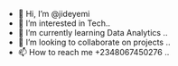 - 👋 Hi, I’m @jideyemi
- 👀 I’m interested in Tech..
- 🌱 I’m currently learning Data Analytics ..
- 💞️ I’m looking to collaborate on  projects ..
- 📫 How to reach me  +2348067450276 ..

<!---
jideyemi/jideyemi is a ✨ special ✨ repository because its `README.md` (this file) appears on your GitHub profile.
You can click the Preview link to take a look at your changes.
--->

